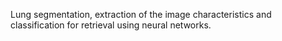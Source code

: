 Lung segmentation, extraction of the image characteristics and classification for retrieval using neural networks.